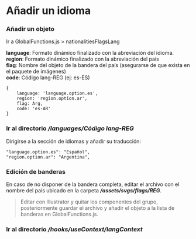 # Añadir un idioma

### Añadir un objeto

Ir a GlobalFunctions.js > nationalitiesFlagsLang

**language**: Formato dinámico finalizado con la abreviación del idioma.  
**region**: Formato dinámico finalizado con la abreviación del país  
**flag**: Nombre del objeto de la bandera del país (asegurarse de que exista en el paquete de imágenes)  
**code**: Código lang-REG (ej: es-ES)

    {
        language: 'language.option.es',
        region: 'region.option.ar',
        flag: Arg,
        code: 'es-AR'
    }

### Ir al directorio **_/languages/Código lang-REG_**

Dirigirse a la sección de idiomas y añadir su traducción:

```
"language.option.es": "Español",
"region.option.ar": "Argentina",
```

### Edición de banderas

En caso de no disponer de la bandera completa, editar el archivo con el nombre del país ubicado en la carpeta **_/assets/svgs/flags/REG_**.

> Editar con Illustrator y quitar los componentes del grupo, posteriormente guardar el archivo y añadir el objeto a la lista de banderas en GlobalFunctions.js.

### Ir al directorio **_/hooks/useContext/langContext_**
